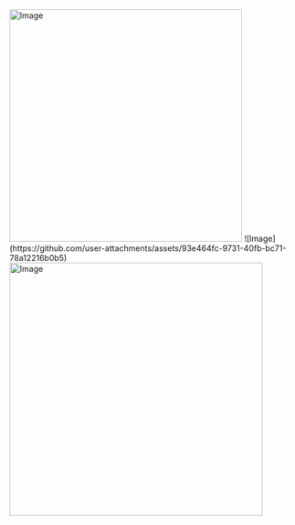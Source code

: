 <img width="407" alt="Image" src="https://github.com/user-attachments/assets/fd5b2b6e-d803-4cae-b745-d2c0a1037d52" />
![Image](https://github.com/user-attachments/assets/93e464fc-9731-40fb-bc71-78a12216b0b5)
<img width="443" alt="Image" src="https://github.com/user-attachments/assets/46888a58-af6a-4bf7-b763-6832cf940a2a" />
